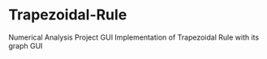 # Trapezoidal-Rule
Numerical Analysis Project GUI Implementation of Trapezoidal Rule with its graph GUI

